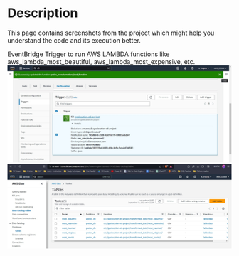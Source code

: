 # Description 
This page contains screenshots from the project which might help you understand the code and its execution better.

EventBridge Trigger to run AWS LAMBDA functions like aws_lambda_most_beautiful, aws_lambda_most_expensive, etc.
![1](./S3_Trigger.JPG)
![2](Screenshots/tables_created.jpeg)





